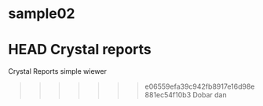 # sample02
HEAD
Crystal reports
=======
Crystal Reports simple wiewer
>>>>>>> e06559efa39c942fb8917e16d98e881ec54f10b3
>>>>>>> Dobar dan 
